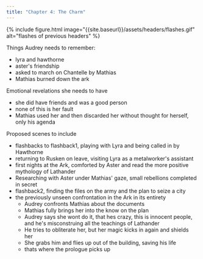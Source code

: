 ```yaml
---
title: "Chapter 4: The Charm"
---
```

{% include figure.html image="{{site.baseurl}}/assets/headers/flashes.gif" alt="flashes of previous headers" %}

Things Audrey needs to remember: 
- lyra and hawthorne
- aster's friendship
- asked to march on Chantelle by Mathias
- Mathias burned down the ark

Emotional revelations she needs to have
- she did have friends and was a good person
- none of this is her fault
- Mathias used her and then discarded her without thought for herself, only his agenda

Proposed scenes to include
- flashbacks to flashback1, playing with Lyra and being called in by Hawthorne
- returning to Rusken on leave, visiting Lyra as a metalworker's assistant
- first nights at the Ark, comforted by Aster and read the more positive mythology of Lathander
- Researching with Aster under Mathias' gaze, small rebellions completed in secret
- flashback2, finding the files on the army and the plan to seize a city
- the previously unseen confrontation in the Ark in its entirety
    - Audrey confronts Mathias about the documents
    - Mathias fully brings her into the know on the plan
    - Audrey says she wont do it, that hes crazy, this is innocent people, and he's misconstruing all the teachings of Lathander
    - He tries to obliterate her, but her magic kicks in again and shields her
    - She grabs him and flies up out of the building, saving his life
    - thats where the prologue picks up